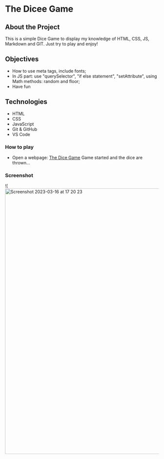 # The Dicee Game 

## About the Project
This is a simple Dice Game to display my knowledge of HTML, CSS, JS, Markdown and GIT. Just try to play and enjoy!

## Objectives
* How to use meta tags, include fonts;
* In JS part: use "querySelector", "if else statement", "setAttribute", using Math methods: random and floor;
* Have fun

## Technologies
* HTML
* CSS
* JavaScript
* Git & GitHub
* VS Code

### How to play
* Open a webpage: [The Dice Game](https://khamitov-aleksandr.github.io/dice)
Game started and the dice are thrown...
### Screenshot
![<img width="871" alt="Screenshot 2023-03-16 at 17 20 23" src="https://user-images.githubusercontent.com/100515728/225685865-18491f1c-b9c6-409c-a622-1db40e6fffca.png">
